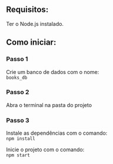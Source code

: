 ## Requisitos:
Ter o Node.js instalado.

## Como iniciar:
### Passo 1
Crie um banco de dados com o nome: <br/>
`books_db`

### Passo 2
Abra o terminal na pasta do projeto

### Passo 3
Instale as dependências com o comando: <br/>
`npm install`

Inicie o projeto com o comando:  <br/>
`npm start`
